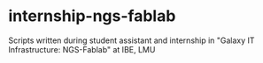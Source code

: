 # internship-ngs-fablab
Scripts written during student assistant and internship in "Galaxy IT Infrastructure: NGS-Fablab" at IBE, LMU
